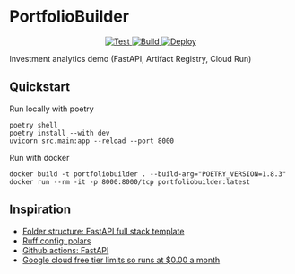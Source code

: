 # PortfolioBuilder

<p align="center">
<a href="https://github.com/yeungadrian/PortfolioBuilder/actions/workflows/test.yml?query=branch%3Amain+event%3Apush+" target="_blank">
    <img src="https://github.com/yeungadrian/PortfolioBuilder/actions/workflows/test.yml/badge.svg?branch=main&event=push" alt="Test">
</a>
<a href="https://github.com/yeungadrian/PortfolioBuilder/actions/workflows/build-push.yml?query=branch%3Amain" target="_blank">
    <img src="https://github.com/yeungadrian/PortfolioBuilder/actions/workflows/build-push.yml/badge.svg?branch=main" alt="Build">
</a>
<a href="https://github.com/yeungadrian/PortfolioBuilder/actions/workflows/deploy.yml?query=branch%3Amain" target="_blank">
    <img src="https://github.com/yeungadrian/PortfolioBuilder/actions/workflows/deploy.yml/badge.svg?branch=main" alt="Deploy">
</a>
</p>

Investment analytics demo (FastAPI, Artifact Registry, Cloud Run)

## Quickstart
Run locally with poetry
```
poetry shell
poetry install --with dev
uvicorn src.main:app --reload --port 8000
```
Run with docker
```
docker build -t portfoliobuilder . --build-arg="POETRY_VERSION=1.8.3"
docker run --rm -it -p 8000:8000/tcp portfoliobuilder:latest
```

## Inspiration
- [Folder structure: FastAPI full stack template](https://github.com/tiangolo/full-stack-fastapi-template)
- [Ruff config: polars](https://github.com/pola-rs/polars/blob/main/py-polars/pyproject.toml)
- [Github actions: FastAPI](https://github.com/tiangolo/fastapi/blob/master/.github/workflows/test.yml)
- [Google cloud free tier limits so runs at $0.00 a month](https://cloud.google.com/free/docs/free-cloud-features#free-tier-usage-limits)
